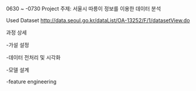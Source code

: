 0630 ~ -0730
Project 주제: 
서울시 따릉이 정보를 이용한 데이터 분석

Used Dataset
http://data.seoul.go.kr/dataList/OA-13252/F/1/datasetView.do


과정 상세

-가설 설정

-데이터 전처리 및 시각화

-모델 설계

-feature engineering
 
